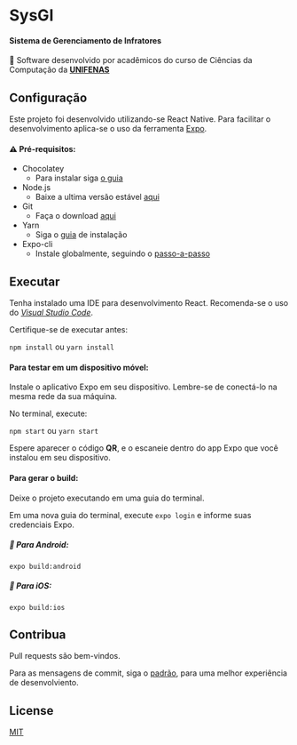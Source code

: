 # SysGI

#### Sistema de Gerenciamento de Infratores

:star2: Software desenvolvido por acadêmicos do curso de Ciências da Computação da [**UNIFENAS**](https://www.unifenas.br/)

## Configuração

Este projeto foi desenvolvido utilizando-se React Native. Para facilitar o desenvolvimento aplica-se o uso da ferramenta [Expo](https://docs.expo.io/).

#### :warning: Pré-requisitos:

- Chocolatey
  - Para instalar siga [o guia](https://chocolatey.org/install)
- Node.js
  - Baixe a ultima versão estável [aqui](https://nodejs.org/en/download/)
- Git
  - Faça o download [aqui](https://git-scm.com/downloads)
- Yarn
  - Siga o [guia](https://classic.yarnpkg.com/en/docs/install/) de instalação
- Expo-cli
  - Instale globalmente, seguindo o [passo-a-passo](https://docs.expo.io/get-started/installation/)

## Executar

Tenha instalado uma IDE para desenvolvimento React. Recomenda-se o uso do [_Visual Studio Code_](https://code.visualstudio.com/download).

Certifique-se de executar antes:

`npm install` ou `yarn install`

#### Para testar em um dispositivo móvel:

Instale o aplicativo Expo em seu dispositivo. Lembre-se de conectá-lo na mesma rede da sua máquina.

No terminal, execute:

`npm start` ou `yarn start`

Espere aparecer o código **QR**, e o escaneie dentro do app Expo que você instalou em seu dispositivo.

#### Para gerar o build:

Deixe o projeto executando em uma guia do terminal.

Em uma nova guia do terminal, execute `expo login` e informe suas credenciais Expo.

##### :robot: Para Android:

`expo build:android`

##### :apple: Para iOS:

`expo build:ios`

## Contribua

Pull requests são bem-vindos.

Para as mensagens de commit, siga o [padrão](https://gist.github.com/crissilvaeng/dfb5b14f8eb2c25df4fd8a49f4f03252), para uma melhor experiência de desenvolviento.

## License

[MIT](https://choosealicense.com/licenses/mit/)

